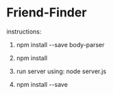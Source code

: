 # Friend-Finder

instructions: 

1. npm install --save body-parser

2. npm install

3. run server using:	node server.js

4. npm install <pkg> --save